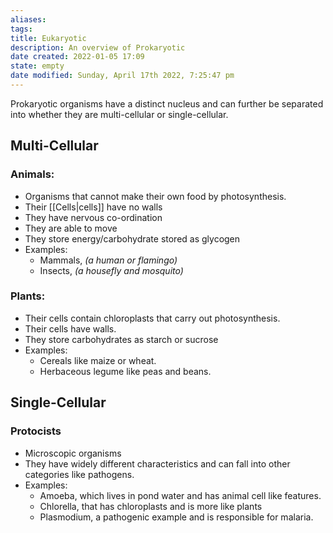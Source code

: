 ```yaml
---
aliases: 
tags: 
title: Eukaryotic
description: An overview of Prokaryotic
date created: 2022-01-05 17:09
state: empty
date modified: Sunday, April 17th 2022, 7:25:47 pm
---
```


Prokaryotic organisms have a distinct nucleus and can further be separated into whether they are multi-cellular or single-cellular.

## Multi-Cellular

### Animals:

- Organisms that cannot make their own food by photosynthesis.
- Their [[Cells|cells]] have no walls
- They have nervous co-ordination
- They are able to move
- They store energy/carbohydrate stored as glycogen
- Examples:
  - Mammals, _(a human or flamingo)_
  - Insects, _(a housefly and mosquito)_

### Plants:

- Their cells contain chloroplasts that carry out photosynthesis.
- Their cells have walls.
- They store carbohydrates as starch or sucrose
- Examples:
  - Cereals like maize or wheat.
  - Herbaceous legume like peas and beans.

## Single-Cellular

### Protocists

- Microscopic organisms
- They have widely different characteristics and can fall into other categories like pathogens.
- Examples:
  - Amoeba, which lives in pond water and has animal cell like features.
  - Chlorella, that has chloroplasts and is more like plants
  - Plasmodium, a pathogenic example and is responsible for malaria.
